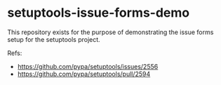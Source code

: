 # setuptools-issue-forms-demo

This repository exists for the purpose of demonstrating the issue forms setup for the setuptools project.

Refs:
* https://github.com/pypa/setuptools/issues/2556
* https://github.com/pypa/setuptools/pull/2594

